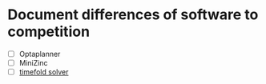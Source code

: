 # Document differences of software to competition
* [ ] Optaplanner
* [ ] MiniZinc
* [ ] [timefold solver](https://github.com/TimefoldAI/timefold-solver)